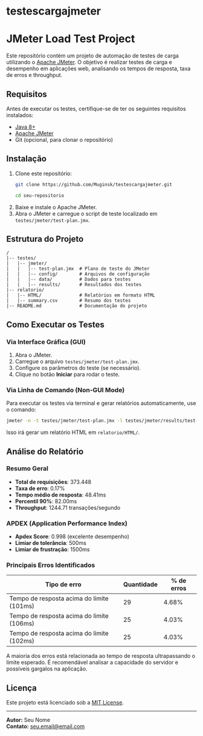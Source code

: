 # testescargajmeter

# JMeter Load Test Project

Este repositório contém um projeto de automação de testes de carga utilizando o [Apache JMeter](https://jmeter.apache.org/). O objetivo é realizar testes de carga e desempenho em aplicações web, analisando os tempos de resposta, taxa de erros e throughput.

## Requisitos

Antes de executar os testes, certifique-se de ter os seguintes requisitos instalados:

- [Java 8+](https://www.oracle.com/java/technologies/javase-downloads.html)
- [Apache JMeter](https://jmeter.apache.org/download_jmeter.cgi)
- Git (opcional, para clonar o repositório)

## Instalação

1. Clone este repositório:
   ```sh
   git clone https://github.com/Muginsk/testescargajmeter.git
   
   cd seu-repositorio
   ```
2. Baixe e instale o Apache JMeter.
3. Abra o JMeter e carregue o script de teste localizado em `testes/jmeter/test-plan.jmx`.

## Estrutura do Projeto

```
/
|-- testes/
|   |-- jmeter/
|   |   |-- test-plan.jmx  # Plano de teste do JMeter
|   |   |-- config/        # Arquivos de configuração
|   |   |-- data/          # Dados para testes
|   |   |-- results/       # Resultados dos testes
|-- relatorio/
|   |-- HTML/              # Relatórios em formato HTML
|   |-- summary.csv        # Resumo dos testes
|-- README.md              # Documentação do projeto
```

## Como Executar os Testes

### Via Interface Gráfica (GUI)

1. Abra o JMeter.
2. Carregue o arquivo `testes/jmeter/test-plan.jmx`.
3. Configure os parâmetros do teste (se necessário).
4. Clique no botão **Iniciar** para rodar o teste.

### Via Linha de Comando (Non-GUI Mode)

Para executar os testes via terminal e gerar relatórios automaticamente, use o comando:



```sh
jmeter -n -t testes/jmeter/test-plan.jmx -l testes/jmeter/results/test-results.jtl -e -o relatorio/HTML/
```

Isso irá gerar um relatório HTML em `relatorio/HTML/`.

## Análise do Relatório

### Resumo Geral

- **Total de requisições**: 373.448
- **Taxa de erro**: 0.17%
- **Tempo médio de resposta**: 48.41ms
- **Percentil 90%**: 82.00ms
- **Throughput**: 1244.71 transações/segundo

### APDEX (Application Performance Index)

- **Apdex Score**: 0.998 (excelente desempenho)
- **Limiar de tolerância**: 500ms
- **Limiar de frustração**: 1500ms

### Principais Erros Identificados

| Tipo de erro                              | Quantidade | % de erros |
| ----------------------------------------- | ---------- | ---------- |
| Tempo de resposta acima do limite (101ms) | 29         | 4.68%      |
| Tempo de resposta acima do limite (106ms) | 25         | 4.03%      |
| Tempo de resposta acima do limite (102ms) | 25         | 4.03%      |

A maioria dos erros está relacionada ao tempo de resposta ultrapassando o limite esperado. É recomendável analisar a capacidade do servidor e possíveis gargalos na aplicação.


## Licença

Este projeto está licenciado sob a [MIT License](LICENSE).

---

**Autor:** Seu Nome\
**Contato:** [seu.email@email.com](mailto\:seu.email@email.com)

